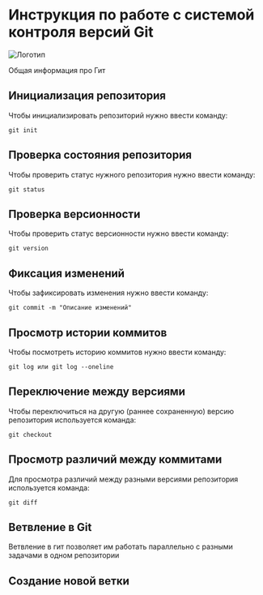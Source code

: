 # **Инструкция по работе с системой контроля версий Git**

![Логотип](git.jpg)

Общая информация про Гит

## Инициализация репозитория

Чтобы инициализировать репозиторий нужно ввести команду:

    git init

## Проверка состояния репозитория

Чтобы проверить статус нужного репозитория нужно ввести команду:

    git status

## Проверка версионности

 Чтобы проверить статус версионности нужно ввести команду:

    git version

## Фиксация изменений

Чтобы зафиксировать изменения нужно ввести команду:

    git commit -m "Описание изменений"

## Просмотр истории коммитов

Чтобы посмотреть историю коммитов нужно ввести команду:

    git log или git log --oneline

## Переключение между версиями

Чтобы переключиться на другую (раннее сохраненную) версию репозитория используется команда:

    git checkout

## Просмотр различий между коммитами

Для просмотра различий между разными версиями репозитория используется команда:

    git diff

## Ветвление в Git

Ветвление в гит позволяет им работать параллельно с разными задачами в одном репозитории

## Создание новой ветки

